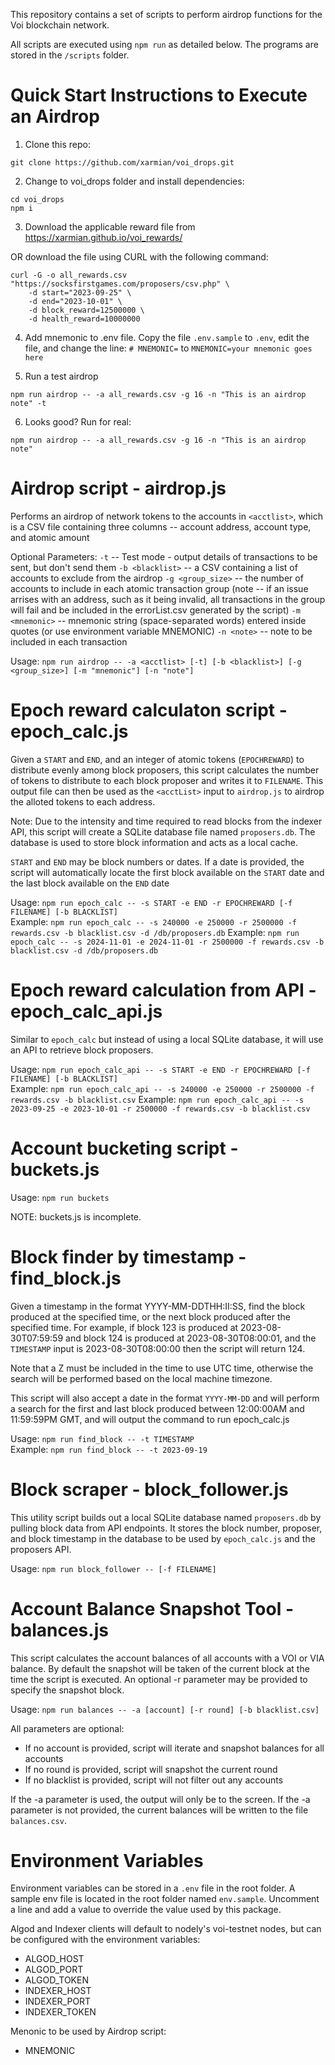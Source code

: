 This repository contains a set of scripts to perform airdrop functions for the Voi blockchain network.

All scripts are executed using `npm run` as detailed below. The programs are stored in the `/scripts` folder.

# Quick Start Instructions to Execute an Airdrop
1. Clone this repo:
```
git clone https://github.com/xarmian/voi_drops.git
```

2. Change to voi_drops folder and install dependencies:
```
cd voi_drops
npm i
```

3. Download the applicable reward file from https://xarmian.github.io/voi_rewards/

OR download the file using CURL with the following command:
```
curl -G -o all_rewards.csv "https://socksfirstgames.com/proposers/csv.php" \
    -d start="2023-09-25" \
    -d end="2023-10-01" \
    -d block_reward=12500000 \
    -d health_reward=10000000
```

4. Add mnemonic to .env file. Copy the file `.env.sample` to `.env`, edit the file, and change the line: 
```# MNEMONIC=```
to 
```MNEMONIC=your mnemonic goes here```

5. Run a test airdrop
```
npm run airdrop -- -a all_rewards.csv -g 16 -n "This is an airdrop note" -t
```

6. Looks good? Run for real:
```
npm run airdrop -- -a all_rewards.csv -g 16 -n "This is an airdrop note"
```

# Airdrop script - airdrop.js
Performs an airdrop of network tokens to the accounts in `<acctlist>`,
which is a CSV file containing three columns -- account address, account type, and atomic amount

Optional Parameters:
`-t` -- Test mode - output details of transactions to be sent, but don't send them
`-b <blacklist>` -- a CSV containing a list of accounts to exclude from the airdrop
`-g <group_size>` -- the number of accounts to include in each atomic transaction group
(note -- if an issue arrises with an address, such as it being invalid, all transactions
in the group will fail and be included in the errorList.csv generated by the script)
`-m <mnemonic>` -- mnemonic string (space-separated words) entered inside quotes (or use environment variable MNEMONIC)
`-n <note>` -- note to be included in each transaction

Usage: `npm run airdrop -- -a <acctlist> [-t] [-b <blacklist>] [-g <group_size>] [-m "mnemonic"] [-n "note"]`

# Epoch reward calculaton script - epoch_calc.js

Given a `START` and `END`, and an integer of atomic tokens
(`EPOCHREWARD`) to distribute evenly among block proposers, this script calculates the number of tokens
to distribute to each block proposer and writes it to `FILENAME`. This output file can then be used
as the `<acctList>` input to `airdrop.js` to airdrop the alloted tokens to each address.

Note: Due to the intensity and time required to read blocks from the indexer API,
this script will create a SQLite database file named `proposers.db`.
The database is used to store block information and acts as a local cache.

`START` and `END` may be block numbers or dates. If a date is provided, the script will automatically
locate the first block available on the `START` date and the last block available on the `END` date

Usage: `npm run epoch_calc -- -s START -e END -r EPOCHREWARD [-f FILENAME] [-b BLACKLIST]`  
Example: `npm run epoch_calc -- -s 240000 -e 250000 -r 2500000 -f rewards.csv -b blacklist.csv -d /db/proposers.db`
Example: `npm run epoch_calc -- -s 2024-11-01 -e 2024-11-01 -r 2500000 -f rewards.csv -b blacklist.csv -d /db/proposers.db`

# Epoch reward calculation from API - epoch_calc_api.js

Similar to `epoch_calc` but instead of using a local SQLite database, it will
use an API to retrieve block proposers.

Usage: `npm run epoch_calc_api -- -s START -e END -r EPOCHREWARD [-f FILENAME] [-b BLACKLIST]`  
Example: `npm run epoch_calc_api -- -s 240000 -e 250000 -r 2500000 -f rewards.csv -b blacklist.csv`
Example: `npm run epoch_calc_api -- -s 2023-09-25 -e 2023-10-01 -r 2500000 -f rewards.csv -b blacklist.csv`

# Account bucketing script - buckets.js

Usage: `npm run buckets`

NOTE: buckets.js is incomplete. 

# Block finder by timestamp - find_block.js

Given a timestamp in the format YYYY-MM-DDTHH:II:SS, find the block produced at the specified time,
or the next block produced after the specified time. For example, if block 123 is produced at 2023-08-30T07:59:59
and block 124 is produced at 2023-08-30T08:00:01, and the `TIMESTAMP` input is 2023-08-30T08:00:00 then the script
will return 124.

Note that a Z must be included in the time to use UTC time, otherwise the search will be performed based on the
local machine timezone.

This script will also accept a date in the format `YYYY-MM-DD` and will perform a search for the first and last
block produced between 12:00:00AM and 11:59:59PM GMT, and will output the command to run epoch_calc.js

Usage: `npm run find_block -- -t TIMESTAMP`  
Example: `npm run find_block -- -t 2023-09-19`

# Block scraper - block_follower.js

This utility script builds out a local SQLite database named `proposers.db` by pulling block data from API endpoints.
It stores the block number, proposer, and block timestamp in the database to be used by `epoch_calc.js` and the
proposers API.

Usage: `npm run block_follower -- [-f FILENAME]`

# Account Balance Snapshot Tool - balances.js

This script calculates the account balances of all accounts with a VOI or VIA balance.
By default the snapshot will be taken of the current block at the time the script is executed.
An optional -r parameter may be provided to specify the snapshot block.

Usage: `npm run balances -- -a [account] [-r round] [-b blacklist.csv]`

All parameters are optional:
- If no account is provided, script will iterate and snapshot balances for all accounts
- If no round is provided, script will snapshot the current round
- If no blacklist is provided, script will not filter out any accounts

If the -a parameter is used, the output will only be to the screen. If the -a parameter is not provided,
the current balances will be written to the file `balances.csv`.

# Environment Variables

Environment variables can be stored in a `.env` file in the root folder. A sample env file is located in the root
folder named `env.sample`. Uncomment a line and add a value to override the value used by this package.

Algod and Indexer clients will default to nodely's voi-testnet nodes, but can be configured with the environment variables:
- ALGOD_HOST
- ALGOD_PORT
- ALGOD_TOKEN
- INDEXER_HOST
- INDEXER_PORT
- INDEXER_TOKEN

Menonic to be used by Airdrop script:
- MNEMONIC
